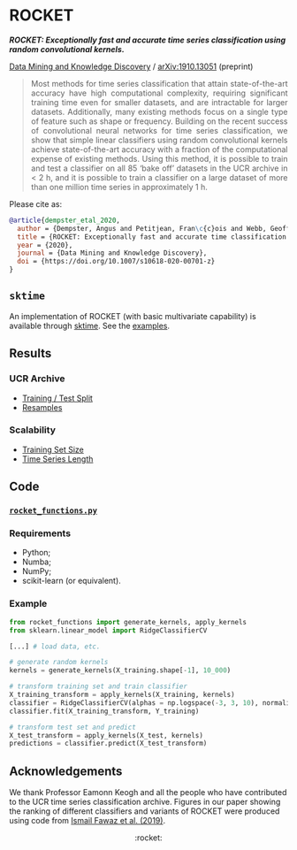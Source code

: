 # ROCKET

***ROCKET: Exceptionally fast and accurate time series classification using random convolutional kernels.***

[Data Mining and Knowledge Discovery](https://link.springer.com/article/10.1007/s10618-020-00701-z) / [arXiv:1910.13051](https://arxiv.org/abs/1910.13051) (preprint)

> <div align="justify">Most methods for time series classification that attain state-of-the-art accuracy have high computational complexity, requiring significant training time even for smaller datasets, and are intractable for larger datasets.  Additionally, many existing methods focus on a single type of feature such as shape or frequency.  Building on the recent success of convolutional neural networks for time series classification, we show that simple linear classifiers using random convolutional kernels achieve state-of-the-art accuracy with a fraction of the computational expense of existing methods.  Using this method, it is possible to train and test a classifier on all 85 ‘bake off’ datasets in the UCR archive in < 2 h, and it is possible to train a classifier on a large dataset of more than one million time series in approximately 1 h.</div>

Please cite as:

```bibtex
@article{dempster_etal_2020,
  author = {Dempster, Angus and Petitjean, Fran\c{c}ois and Webb, Geoffrey I},
  title = {ROCKET: Exceptionally fast and accurate time classification using random convolutional kernels},
  year = {2020},
  journal = {Data Mining and Knowledge Discovery},
  doi = {https://doi.org/10.1007/s10618-020-00701-z}
}
```

## `sktime`

An implementation of ROCKET (with basic multivariate capability) is available through [sktime](https://github.com/alan-turing-institute/sktime).  See the [examples](https://github.com/alan-turing-institute/sktime/blob/master/examples/rocket.ipynb).

## Results

### UCR Archive

* [Training / Test Split](results/results_ucr.csv)
* [Resamples](results/results_ucr_resamples.csv)

### Scalability

* [Training Set Size](results/results_scalability_training_set_size.csv)
* [Time Series Length](results/results_scalability_time_series_length.csv)

## Code

### [`rocket_functions.py`](code/rocket_functions.py)

### Requirements

* Python;
* Numba;
* NumPy;
* scikit-learn (or equivalent).

### Example

```python
from rocket_functions import generate_kernels, apply_kernels
from sklearn.linear_model import RidgeClassifierCV

[...] # load data, etc.

# generate random kernels
kernels = generate_kernels(X_training.shape[-1], 10_000)

# transform training set and train classifier
X_training_transform = apply_kernels(X_training, kernels)
classifier = RidgeClassifierCV(alphas = np.logspace(-3, 3, 10), normalize = True)
classifier.fit(X_training_transform, Y_training)

# transform test set and predict
X_test_transform = apply_kernels(X_test, kernels)
predictions = classifier.predict(X_test_transform)
```

## Acknowledgements

We thank Professor Eamonn Keogh and all the people who have contributed to the UCR time series classification archive.  Figures in our paper showing the ranking of different classifiers and variants of ROCKET were produced using code from [Ismail Fawaz et al. (2019)](https://github.com/hfawaz/cd-diagram).

<div align="center">:rocket:</div>
